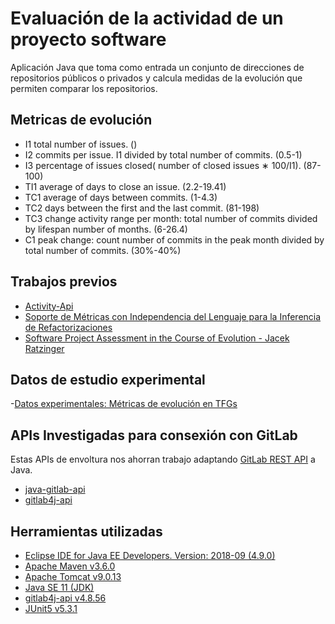 # Evaluación de la actividad de un proyecto software
Aplicación Java que toma como entrada un conjunto de direcciones de repositorios públicos o privados y calcula  medidas de la evolución que permiten comparar los repositorios.

## Metricas de evolución
 - I1 total number of issues. ()
 - I2  commits  per  issue.  I1  divided  by  total  number  of
commits. (0.5-1)
- I3 percentage of issues closed( number of closed issues ∗ 100/I1). (87-100)
- TI1 average of days to close an issue. (2.2-19.41)
- TC1 average of days between commits. (1-4.3)
- TC2 days between the first and the last commit. (81-198)
- TC3 change activity range per month: total number of
commits divided by lifespan number of months. (6-26.4)
- C1 peak change: count number of commits in the peak
month divided by total number of commits. (30%-40%)

## Trabajos previos
- [Activity-Api](https://github.com/dba0010/Activiti-Api )
- [Soporte de Métricas con Independencia del Lenguaje para la Inferencia de Refactorizaciones](https://www.researchgate.net/profile/Yania_Crespo/publication/221595114_Soporte_de_Metricas_con_Independencia_del_Lenguaje_para_la_Inferencia_de_Refactorizaciones/links/09e4150b5f06425e32000000/Soporte-de-Metricas-con-Independencia-del-Lenguaje-para-la-Inferencia-de-Refactorizaciones.pdf)
- [Software Project Assessment in the Course of Evolution -  Jacek Ratzinger](http://www.inf.usi.ch/jazayeri/docs/Thesis_Jacek_Ratzinger.pdf)

## Datos de estudio experimental
-[Datos experimentales: Métricas de evolución en TFGs](https://github.com/clopezno/clopezno.github.io/blob/master/agile_practices_experiment/DataSet_EvolutionSoftwareMetrics_FYP.csv)

## APIs Investigadas para consexión con GitLab
Estas APIs de envoltura nos ahorran trabajo adaptando [GitLab REST API](https://docs.gitlab.com/ee/api/) a Java.
- [java-gitlab-api](https://github.com/timols/java-gitlab-api)
- [gitlab4j-api](https://github.com/gmessner/gitlab4j-api)

## Herramientas utilizadas
- [Eclipse IDE for Java EE Developers. Version: 2018-09 (4.9.0)](https://www.eclipse.org/)
- [Apache Maven v3.6.0](https://maven.apache.org/)
- [Apache Tomcat v9.0.13](http://tomcat.apache.org/)
- [Java SE 11 (JDK)](https://www.oracle.com/technetwork/java/javase/overview/index.html)
- [gitlab4j-api v4.8.56](https://github.com/gmessner/gitlab4j-api)
- [JUnit5 v5.3.1](https://junit.org/junit5/)